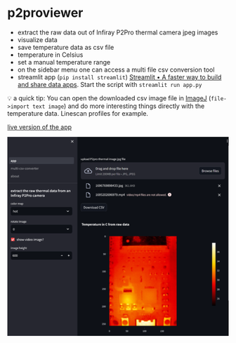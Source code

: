 # p2proviewer
- extract the raw data out of Infiray P2Pro thermal camera jpeg images
- visualize data
- save temperature data as csv file
- temperature in Celsius
- set a manual temperature range
- on the sidebar menu one can access a multi file csv conversion tool
- streamlit app (`pip install streamlit`) [Streamlit • A faster way to build and share data apps](https://streamlit.io/). Start the script with `streamlit run app.py`

💡 a quick tip:
You can open the downloaded csv image file in [ImageJ](https://imagej.net/ij/index.html) (`file->import text image`) and do more interesting things directly with the temperature data. Linescan profiles for example.


[live version of the app](https://p2proviewer.streamlit.app/)


![app](media/Screenshot.png)